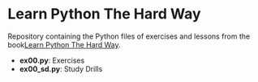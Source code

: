 # Learn Python The Hard Way

Repository containing the Python files of exercises and lessons from the book[Learn Python The Hard Way](https://learnpythonthehardway.org/python3/).

- **ex00.py**: Exercises
- **ex00_sd.py**: Study Drills